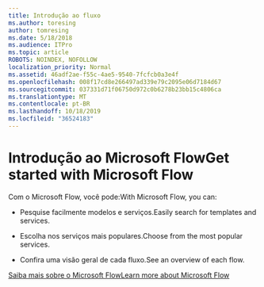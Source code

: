 ```yaml
---
title: Introdução ao fluxo
ms.author: toresing
author: tomresing
ms.date: 5/18/2018
ms.audience: ITPro
ms.topic: article
ROBOTS: NOINDEX, NOFOLLOW
localization_priority: Normal
ms.assetid: 46adf2ae-f55c-4ae5-9540-7fcfcb0a3e4f
ms.openlocfilehash: 008f17cd8e266497ad339e79c2095e06d7184d67
ms.sourcegitcommit: 037331d71f06750d972c0b6278b23bb15c4806ca
ms.translationtype: MT
ms.contentlocale: pt-BR
ms.lasthandoff: 10/18/2019
ms.locfileid: "36524183"
---
```

# <a name="get-started-with-microsoft-flow"></a><span data-ttu-id="10444-102">Introdução ao Microsoft Flow</span><span class="sxs-lookup"><span data-stu-id="10444-102">Get started with Microsoft Flow</span></span>

<span data-ttu-id="10444-103">Com o Microsoft Flow, você pode:</span><span class="sxs-lookup"><span data-stu-id="10444-103">With Microsoft Flow, you can:</span></span>
  
- <span data-ttu-id="10444-104">Pesquise facilmente modelos e serviços.</span><span class="sxs-lookup"><span data-stu-id="10444-104">Easily search for templates and services.</span></span>
    
- <span data-ttu-id="10444-105">Escolha nos serviços mais populares.</span><span class="sxs-lookup"><span data-stu-id="10444-105">Choose from the most popular services.</span></span>
    
- <span data-ttu-id="10444-106">Confira uma visão geral de cada fluxo.</span><span class="sxs-lookup"><span data-stu-id="10444-106">See an overview of each flow.</span></span>
    
[<span data-ttu-id="10444-107">Saiba mais sobre o Microsoft Flow</span><span class="sxs-lookup"><span data-stu-id="10444-107">Learn more about Microsoft Flow</span></span>](https://go.microsoft.com/fwlink/?linkid=874446)
  

